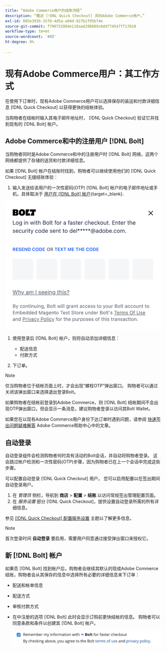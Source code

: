 ```yaml
---
title: “Adobe Commerce用户的结账流程”
description: “概述 [!DNL Quick Checkout] 流向Adobe Commerce用户。”
exl-id: 085e393b-15f6-4d5a-a04d-927b1f95b74e
source-git-commit: f790732804e110aad298689c0ddf74547ff17618
workflow-type: tm+mt
source-wordcount: '443'
ht-degree: 0%

---
```


# 现有Adobe Commerce用户：其工作方式

在使用下订单时，现有Adobe Commerce用户可以选择保存的装运和付款详细信息 [!DNL Quick Checkout] 以获得更快的结帐体验。

当购物者在结帐时输入其电子邮件地址时， [!DNL Quick Checkout] 验证它并找到现有的 [!DNL Bolt] 帐户。

## Adobe Commerce和中的注册用户 [!DNL Bolt]

当购物者同时是Adobe Commerce和中的注册用户时 [!DNL Bolt] 网络，这两个网络都提供了存储的送货和付款详细信息。

如果 [!DNL Bolt] 帐户在结账时找到，购物者可以继续使用他们的 [!DNL Quick Checkout] 无缝结账体验：

1. 输入发送给该用户的一次性密码(OTP) [!DNL Bolt] 帐户的电子邮件地址或手机，具体取决于 [用户在 [!DNL Bolt] 帐户](https://help.bolt.com/shoppers/account/account-settings/#how-to-set-preferred-login-method){target=_blank}.

![OTP弹出窗口](assets/new-logo-otp-email.png)

1. 使用登录后 [!DNL Bolt] 帐户，则将自动添加详细信息：

   - 配送信息
   - 付款方式

1. 下订单。

>[!NOTE]
>
> 仅当购物者位于结帐页面上时，才会出现“螺栓OTP”弹出窗口。 购物者可以通过关闭该弹出窗口来选择退出登录Bolt。

如果购物者在结帐前登录到Adobe Commerce，则 [!DNL Bolt] 结帐期间不会出现OTP弹出窗口，但会显示一条消息，建议购物者登录以访问其Bolt Wallet。

如果您在以现有Adobe Commerce用户身份下达订单时遇到问题，请参阅 [快速签出问题疑难解答](https://experienceleague.adobe.com/docs/commerce-knowledge-base/kb/troubleshooting/miscellaneous/quick-checkout-issues.html) Adobe Commerce帮助中心中的文章。

## 自动登录

自动登录组件会检测购物者何时具有活动的Bolt会话，并自动将购物者登录。 这会跳过帐户检测和一次性密码(OTP)步骤，因为购物者已在上一个会话中完成这些步骤。

可以配置自动登录 [!DNL Quick Checkout] 用户。 您可以启用配置以在签出期间自动登录用户。

1. 在 _管理员_ 侧栏，导航到 **商店** > **配置** > **结账** 以访问常规签出管理配置页面。
1. 在 _服务设置_ 部分 [!DNL Quick Checkout]，提供设置自动登录所需的所有详细信息。

参见 [[!DNL Quick Checkout] 配置服务设置](../quick-checkout/onboarding.md#configure-service-settings) 主题以了解更多信息。

>[!NOTE]
>
> 首次登录时间 **自动登录** 要启用，需要用户同意通过接受弹出窗口来授权它。

## 新 [!DNL Bolt] 帐户

如果否 [!DNL Bolt] 找到帐户后，购物者会继续其默认的现成Adobe Commerce结账，购物者会从其保存的信息中选择所有必要的详细信息来下订单：

- 配送和帐单信息
- 配送方式
- 审核付款方式
- 在中注册的选项 [!DNL Bolt] 此时会显示订购前更快结帐的信息。 购物者可以同意条款和条件以创建其 [!DNL Bolt] 帐户。

   ![记住 [!DNL Bolt]](assets/checkbox-remember-bolt.png)
